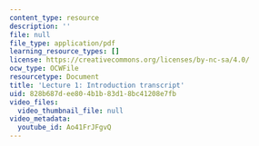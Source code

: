 ```yaml
---
content_type: resource
description: ''
file: null
file_type: application/pdf
learning_resource_types: []
license: https://creativecommons.org/licenses/by-nc-sa/4.0/
ocw_type: OCWFile
resourcetype: Document
title: 'Lecture 1: Introduction transcript'
uid: 828b687d-ee80-4b1b-83d1-8bc41208e7fb
video_files:
  video_thumbnail_file: null
video_metadata:
  youtube_id: Ao41FrJFgvQ
---
```


